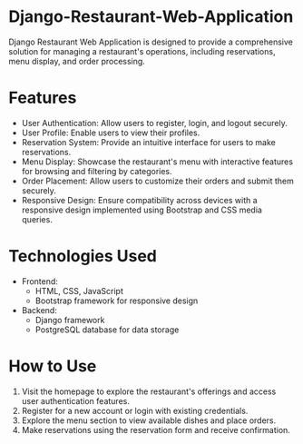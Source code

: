 # Django-Restaurant-Web-Application
Django Restaurant Web Application is designed to provide a comprehensive solution for managing a restaurant's operations, including reservations, menu display, and order processing.

# Features
- User Authentication: Allow users to register, login, and logout securely.
- User Profile: Enable users to view their profiles.
- Reservation System: Provide an intuitive interface for users to make reservations.
- Menu Display: Showcase the restaurant's menu with interactive features for browsing and filtering by categories.
- Order Placement: Allow users to customize their orders and submit them securely.
- Responsive Design: Ensure compatibility across devices with a responsive design implemented using Bootstrap and CSS media queries.

# Technologies Used
- Frontend:
  - HTML, CSS, JavaScript
  - Bootstrap framework for responsive design
- Backend:
  - Django framework
  - PostgreSQL database for data storage

# How to Use
1. Visit the homepage to explore the restaurant's offerings and access user authentication features.
2. Register for a new account or login with existing credentials.
3. Explore the menu section to view available dishes and place orders.
4. Make reservations using the reservation form and receive confirmation.

